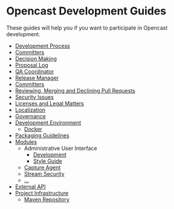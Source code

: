 Opencast Development Guides
===========================

These guides will help you if you want to participate in Opencast development.


* [Development Process](development-process.md)
* [Committers](committer.md)
* [Decision Making](decision-making)
* [Proposal Log](proposal-log.md)
* [QA Coordinator](qa-coordinator.md)
* [Release Manager](release-manager.md)
* [Committers](committer.md)
* [Reviewing, Merging and Declining Pull Requests](reviewing-and-merging.md)
* [Security Issues](security.md)
* [Licenses and Legal Matters](license.md)
* [Localization](localization.md)
* [Governance](governance.md)
* [Development Environment](development-environment.md)
    * [Docker](development-environment-docker.md)
* [Packaging Guidelines](packaging.md)
* [Modules](modules/index.md)
    * Administrative User Interface
        * [Development](modules/admin-ui/development.md)
        * [Style Guide](modules/admin-ui/style/index.md)
    * [Capture Agent](modules/capture-agent.md)
    * [Stream Security](modules/stream-security.md)
    * […](modules/index.md)
* [External API](api/index.md)
* [Project Infrastructure](infrastructure/index.md)
    * [Maven Repository](infrastructure/maven-repository.md)
